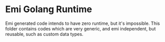 # Emi Golang Runtime

Emi generated code intends to have zero runtime, but it's impossible. This folder contains codes which are very generic,
and emi independent, but reusable, such as custom data types.
